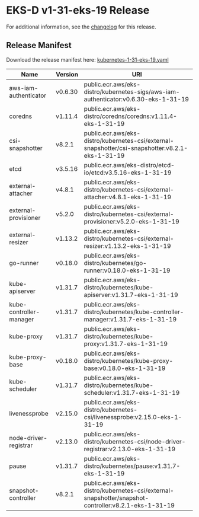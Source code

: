 # EKS-D v1-31-eks-19 Release

For additional information, see the [changelog](CHANGELOG-v1-31-eks-19.md) for this release.

## Release Manifest

Download the release manifest here: [kubernetes-1-31-eks-19.yaml](https://distro.eks.amazonaws.com/kubernetes-1-31/kubernetes-1-31-eks-19.yaml)

| Name | Version | URI |
|------|---------|-----|
| aws-iam-authenticator | v0.6.30 | public.ecr.aws/eks-distro/kubernetes-sigs/aws-iam-authenticator:v0.6.30-eks-1-31-19 |
| coredns | v1.11.4 | public.ecr.aws/eks-distro/coredns/coredns:v1.11.4-eks-1-31-19 |
| csi-snapshotter | v8.2.1 | public.ecr.aws/eks-distro/kubernetes-csi/external-snapshotter/csi-snapshotter:v8.2.1-eks-1-31-19 |
| etcd | v3.5.16 | public.ecr.aws/eks-distro/etcd-io/etcd:v3.5.16-eks-1-31-19 |
| external-attacher | v4.8.1 | public.ecr.aws/eks-distro/kubernetes-csi/external-attacher:v4.8.1-eks-1-31-19 |
| external-provisioner | v5.2.0 | public.ecr.aws/eks-distro/kubernetes-csi/external-provisioner:v5.2.0-eks-1-31-19 |
| external-resizer | v1.13.2 | public.ecr.aws/eks-distro/kubernetes-csi/external-resizer:v1.13.2-eks-1-31-19 |
| go-runner | v0.18.0 | public.ecr.aws/eks-distro/kubernetes/go-runner:v0.18.0-eks-1-31-19 |
| kube-apiserver | v1.31.7 | public.ecr.aws/eks-distro/kubernetes/kube-apiserver:v1.31.7-eks-1-31-19 |
| kube-controller-manager | v1.31.7 | public.ecr.aws/eks-distro/kubernetes/kube-controller-manager:v1.31.7-eks-1-31-19 |
| kube-proxy | v1.31.7 | public.ecr.aws/eks-distro/kubernetes/kube-proxy:v1.31.7-eks-1-31-19 |
| kube-proxy-base | v0.18.0 | public.ecr.aws/eks-distro/kubernetes/kube-proxy-base:v0.18.0-eks-1-31-19 |
| kube-scheduler | v1.31.7 | public.ecr.aws/eks-distro/kubernetes/kube-scheduler:v1.31.7-eks-1-31-19 |
| livenessprobe | v2.15.0 | public.ecr.aws/eks-distro/kubernetes-csi/livenessprobe:v2.15.0-eks-1-31-19 |
| node-driver-registrar | v2.13.0 | public.ecr.aws/eks-distro/kubernetes-csi/node-driver-registrar:v2.13.0-eks-1-31-19 |
| pause | v1.31.7 | public.ecr.aws/eks-distro/kubernetes/pause:v1.31.7-eks-1-31-19 |
| snapshot-controller | v8.2.1 | public.ecr.aws/eks-distro/kubernetes-csi/external-snapshotter/snapshot-controller:v8.2.1-eks-1-31-19 |
